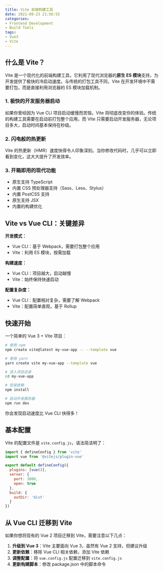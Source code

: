 ```yaml
---
title: Vite 前端构建工具
date: 2021-09-23 21:56:53
categories: 
- Frontend Development 
- Build Tools
tags: 
- Vue3 
- Vite
---
```


## 什么是 Vite？

Vite 是一个现代化的前端构建工具，它利用了现代浏览器的**原生 ES 模块**支持，为开发提供了极快的冷启动速度。与传统的打包工具不同，Vite 在开发环境中不需要打包，而是直接利用浏览器的 ES 模块加载机制。

### 1. 极快的开发服务器启动

如果你曾经因为 Vue CLI 项目启动缓慢而苦恼，Vite 将彻底改变你的体验。传统的构建工具需要在启动前打包整个应用，而 Vite 只需要启动开发服务器，无论项目多大，启动时间基本保持在秒级。

### 2. 闪电般的热更新

Vite 的热更新（HMR）速度快得令人印象深刻。当你修改代码时，几乎可以立即看到变化，这大大提升了开发效率。

### 3. 开箱即用的现代功能

- 原生支持 TypeScript
- 内置 CSS 预处理器支持（Sass、Less、Stylus）
- 内置 PostCSS 支持
- 原生支持 JSX
- 内置的构建优化

## Vite vs Vue CLI：关键差异

**开发模式：**
- Vue CLI：基于 Webpack，需要打包整个应用
- Vite：利用 ES 模块，按需加载

**构建速度：**
- Vue CLI：项目越大，启动越慢
- Vite：始终保持快速启动

**配置复杂度：**
- Vue CLI：配置相对复杂，需要了解 Webpack
- Vite：配置简单直观，基于 Rollup

## 快速开始
一个简单的 Vue 3 + Vite 项目：

```bash
# 使用 npm
npm create vite@latest my-vue-app -- --template vue

# 使用 yarn
yarn create vite my-vue-app --template vue

# 进入项目目录
cd my-vue-app

# 安装依赖
npm install

# 启动开发服务器
npm run dev
```

你会发现启动速度比 Vue CLI 快得多！

## 基本配置

Vite 的配置文件是 `vite.config.js`，语法简洁明了：

```javascript
import { defineConfig } from 'vite'
import vue from '@vitejs/plugin-vue'

export default defineConfig({
  plugins: [vue()],
  server: {
    port: 3000,
    open: true
  },
  build: {
    outDir: 'dist'
  }
})
```

## 从 Vue CLI 迁移到 Vite

如果你想将现有的 Vue 2 项目迁移到 Vite，需要注意以下几点：

1. **升级到 Vue 3**：Vite 主要面向 Vue 3，虽然有 Vue 2 支持，但建议升级
2. **更新依赖**：移除 Vue CLI 相关依赖，添加 Vite 依赖
3. **调整配置**：将 `vue.config.js` 配置迁移到 `vite.config.js`
4. **更新构建脚本**：修改 package.json 中的脚本命令
